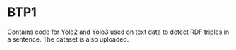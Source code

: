 # BTP1
Contains code for Yolo2 and Yolo3 used on text data to detect RDF triples in a sentence.
The dataset is also uploaded.
